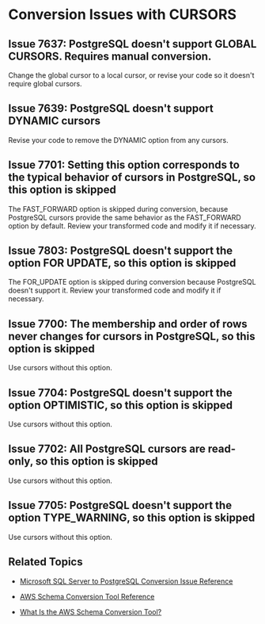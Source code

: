 # Conversion Issues with CURSORS<a name="sct-reference-Microsoft-SQL-Server-PostgreSQL-CURSORS"></a>

## Issue 7637: PostgreSQL doesn't support GLOBAL CURSORS\. Requires manual conversion\.<a name="sct-reference-7637"></a>

Change the global cursor to a local cursor, or revise your code so it doesn't require global cursors\.

## Issue 7639: PostgreSQL doesn't support DYNAMIC cursors<a name="sct-reference-7639"></a>

Revise your code to remove the DYNAMIC option from any cursors\.

## Issue 7701: Setting this option corresponds to the typical behavior of cursors in PostgreSQL, so this option is skipped<a name="sct-reference-7701"></a>

The FAST\_FORWARD option is skipped during conversion, because PostgreSQL cursors provide the same behavior as the FAST\_FORWARD option by default\. Review your transformed code and modify it if necessary\. 

## Issue 7803: PostgreSQL doesn't support the option FOR UPDATE, so this option is skipped<a name="sct-reference-7803"></a>

The FOR\_UPDATE option is skipped during conversion because PostgreSQL doesn't support it\. Review your transformed code and modify it if necessary\.

## Issue 7700: The membership and order of rows never changes for cursors in PostgreSQL, so this option is skipped<a name="sct-reference-7700"></a>

Use cursors without this option\.

## Issue 7704: PostgreSQL doesn't support the option OPTIMISTIC, so this option is skipped<a name="sct-reference-7704"></a>

Use cursors without this option\.

## Issue 7702: All PostgreSQL cursors are read\-only, so this option is skipped<a name="sct-reference-7702"></a>

Use cursors without this option\.

## Issue 7705: PostgreSQL doesn't support the option TYPE\_WARNING, so this option is skipped<a name="sct-reference-7705"></a>

Use cursors without this option\.

## Related Topics<a name="sct-reference-Microsoft-SQL-Server-PostgreSQL-CURSORS-related"></a>

+  [Microsoft SQL Server to PostgreSQL Conversion Issue Reference](sct-reference-Microsoft-SQL-Server-PostgreSQL.md) 

+  [AWS Schema Conversion Tool Reference](CHAP_SchemaConversionTool.Reference.md) 

+  [What Is the AWS Schema Conversion Tool?](Welcome.md) 